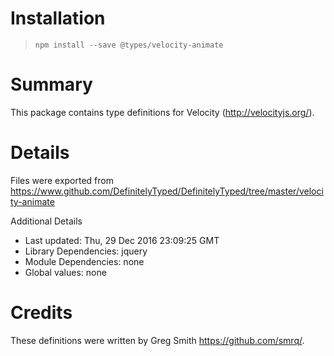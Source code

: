 # Installation
> `npm install --save @types/velocity-animate`

# Summary
This package contains type definitions for Velocity (http://velocityjs.org/).

# Details
Files were exported from https://www.github.com/DefinitelyTyped/DefinitelyTyped/tree/master/velocity-animate

Additional Details
 * Last updated: Thu, 29 Dec 2016 23:09:25 GMT
 * Library Dependencies: jquery
 * Module Dependencies: none
 * Global values: none

# Credits
These definitions were written by Greg Smith <https://github.com/smrq/>.
